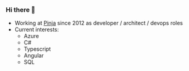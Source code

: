 ### Hi there 👋

- Working at [Pinja](https://github.com/by-pinja) since 2012 as developer / architect / devops roles
- Current interests:
  - Azure
  - C#
  - Typescript
  - Angular
  - SQL
